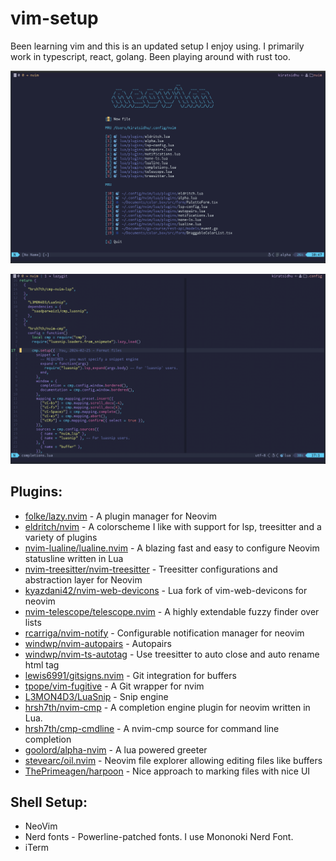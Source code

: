 # vim-setup

Been learning vim and this is an updated setup I enjoy using.
I primarily work in typescript, react, golang. Been playing around with rust too.

![nvim screenshot](../images/editor-start-menu.png)

![editor screenshot](../images/editor-tabs.png)

## Plugins:

- [folke/lazy.nvim](https://github.com/folke/lazy.nvim) - A plugin manager for Neovim
- [eldritch/nvim](https://github.com/eldritch-theme/eldritch.nvim) - A colorscheme I like with support for lsp, treesitter and a variety of plugins
- [nvim-lualine/lualine.nvim](https://github.com/nvim-lualine/lualine.nvim) - A blazing fast and easy to configure Neovim statusline written in Lua
- [nvim-treesitter/nvim-treesitter](https://github.com/nvim-treesitter/nvim-treesitter) - Treesitter configurations and abstraction layer for Neovim
- [kyazdani42/nvim-web-devicons](https://github.com/nvim-tree/nvim-web-devicons) - Lua fork of vim-web-devicons for neovim
- [nvim-telescope/telescope.nvim](https://github.com/nvim-telescope/telescope.nvim) - A highly extendable fuzzy finder over lists
- [rcarriga/nvim-notify](https://github.com/rcarriga/nvim-notify) - Configurable notification manager for neovim
- [windwp/nvim-autopairs](https://github.com/windwp/nvim-autopairs) - Autopairs
- [windwp/nvim-ts-autotag](https://github.com/windwp/nvim-ts-autotag) - Use treesitter to auto close and auto rename html tag
- [lewis6991/gitsigns.nvim](https://github.com/lewis6991/gitsigns.nvim) - Git integration for buffers
- [tpope/vim-fugitive](https://github.com/tpope/vim-fugitive) - A Git wrapper for nvim
- [L3MON4D3/LuaSnip](https://github.com/L3MON4D3/LuaSnip) - Snip engine
- [hrsh7th/nvim-cmp](https://github.com/hrsh7th/nvim-cmp) - A completion engine plugin for neovim written in Lua.
- [hrsh7th/cmp-cmdline](https://github.com/hrsh7th/cmp-cmdline) - A nvim-cmp source for command line completion
- [goolord/alpha-nvim](https://github.com/goolord/alpha-nvim) - A lua powered greeter
- [stevearc/oil.nvim](https://github.com/stevearc/oil.nvim) - Neovim file explorer allowing editing files like buffers
- [ThePrimeagen/harpoon](https://github.com/ThePrimeagen/harpoon/tree/harpoon2) - Nice approach to marking files with nice UI

## Shell Setup:

- NeoVim
- Nerd fonts - Powerline-patched fonts. I use Mononoki Nerd Font.
- iTerm
